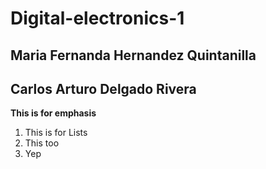 # Digital-electronics-1
## Maria Fernanda Hernandez Quintanilla
## Carlos Arturo Delgado Rivera
**This is for emphasis**
1. This is for Lists
2. This too
3. Yep
